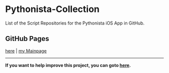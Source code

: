 # Pythonista-Collection
List of the Script Repositories for the Pythonista iOS App in GitHub.

## GitHub Pages
[here](https://qlbjn.github.io/Pythonista-Collection/) | [my Mainpage](https://qlbjn.github.io/)

----

**If you want to help improve this project, you can goto [here](CONTRIBUTING.md).**
